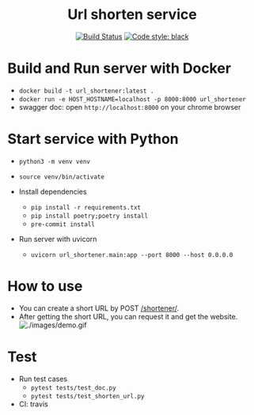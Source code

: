 <h1 align="center">Url shorten service</h1>

<p align="center">
<a href="https://travis-ci.com/caiyunapp/caiyun-weather-dashboard">
<img alt="Build Status"
src="https://travis-ci.com/caiyunapp/caiyun-weather-dashboard.svg?token=W2LJe9sYpF9SfStseQx6&branch=master"></a>
<a href="https://github.com/psf/black">
<img alt="Code style: black" src="https://img.shields.io/badge/code%20style-black-000000.svg"></a>
</p>

# Build and Run server with Docker
- `docker build -t url_shortener:latest .`
- `docker run -e HOST_HOSTNAME=localhost -p 8000:8000 url_shortener`
- swagger doc: open `http://localhost:8000` on your chrome browser

# Start service with Python
- `python3 -m venv venv`
- `source venv/bin/activate`
- Install dependencies
  - `pip install -r requirements.txt`
  - `pip install poetry;poetry install`
  - `pre-commit install`

- Run server with uvicorn
  - `uvicorn url_shortener.main:app --port 8000 --host 0.0.0.0`

# How to use
- You can create a short URL by POST [/shortener/](http://localhost:8000/shortener/).
- After getting the short URL, you can request it and get the website.
![./images/demo.gif](./images/demo.gif)

# Test
- Run test cases
  - `pytest tests/test_doc.py`
  - `pytest tests/test_shorten_url.py`
- CI: travis
